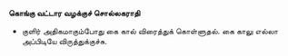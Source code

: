 **கொங்கு வட்டார வழக்குச் சொல்லகராதி**
- குளிர் அதிகமாகும்போது கை கால் விரைத்துக் கொள்ளுதல். கை காலு எல்லா அப்பிடியே விருத்துக்குச்சு.


